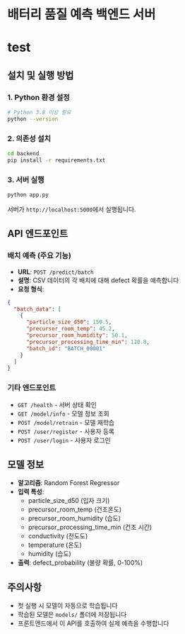 # 배터리 품질 예측 백엔드 서버
# test
## 설치 및 실행 방법

### 1. Python 환경 설정
```bash
# Python 3.8 이상 필요
python --version
```

### 2. 의존성 설치
```bash
cd backend
pip install -r requirements.txt
```

### 3. 서버 실행
```bash
python app.py
```

서버가 `http://localhost:5000`에서 실행됩니다.

## API 엔드포인트

### 배치 예측 (주요 기능)
- **URL**: `POST /predict/batch`
- **설명**: CSV 데이터의 각 배치에 대해 defect 확률을 예측합니다
- **요청 형식**:
```json
{
  "batch_data": [
    {
      "particle_size_d50": 150.5,
      "precursor_room_temp": 45.2,
      "precursor_room_humidity": 50.1,
      "precursor_processing_time_min": 120.0,
      "batch_id": "BATCH_00001"
    }
  ]
}
```

### 기타 엔드포인트
- `GET /health` - 서버 상태 확인
- `GET /model/info` - 모델 정보 조회
- `POST /model/retrain` - 모델 재학습
- `POST /user/register` - 사용자 등록
- `POST /user/login` - 사용자 로그인

## 모델 정보
- **알고리즘**: Random Forest Regressor
- **입력 특성**: 
  - particle_size_d50 (입자 크기)
  - precursor_room_temp (건조온도)
  - precursor_room_humidity (습도)
  - precursor_processing_time_min (건조 시간)
  - conductivity (전도도)
  - temperature (온도)
  - humidity (습도)
- **출력**: defect_probability (불량 확률, 0-100%)

## 주의사항
- 첫 실행 시 모델이 자동으로 학습됩니다
- 학습된 모델은 `models/` 폴더에 저장됩니다
- 프론트엔드에서 이 API를 호출하여 실제 예측을 수행합니다 